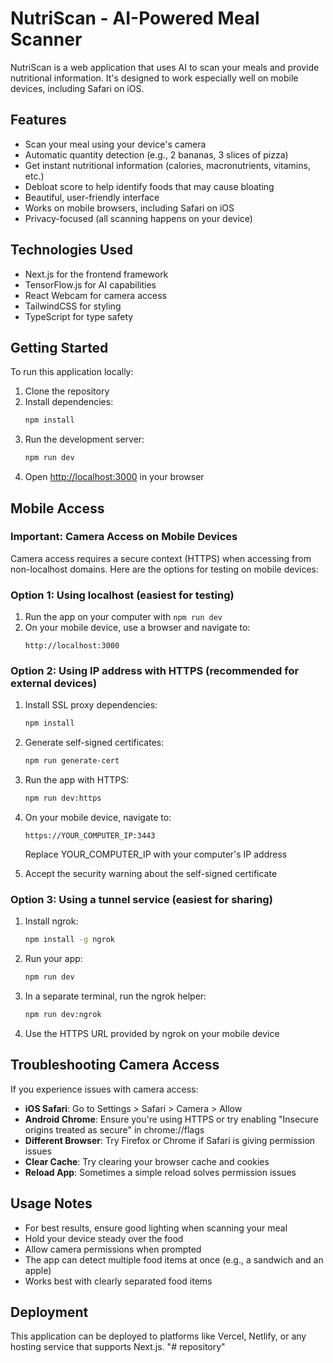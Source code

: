 # NutriScan - AI-Powered Meal Scanner

NutriScan is a web application that uses AI to scan your meals and provide nutritional information. It's designed to work especially well on mobile devices, including Safari on iOS.

## Features

- Scan your meal using your device's camera
- Automatic quantity detection (e.g., 2 bananas, 3 slices of pizza)
- Get instant nutritional information (calories, macronutrients, vitamins, etc.)
- Debloat score to help identify foods that may cause bloating
- Beautiful, user-friendly interface
- Works on mobile browsers, including Safari on iOS
- Privacy-focused (all scanning happens on your device)

## Technologies Used

- Next.js for the frontend framework
- TensorFlow.js for AI capabilities
- React Webcam for camera access
- TailwindCSS for styling
- TypeScript for type safety

## Getting Started

To run this application locally:

1. Clone the repository
2. Install dependencies:
   ```bash
   npm install
   ```
3. Run the development server:
   ```bash
   npm run dev
   ```
4. Open [http://localhost:3000](http://localhost:3000) in your browser

## Mobile Access

### Important: Camera Access on Mobile Devices

Camera access requires a secure context (HTTPS) when accessing from non-localhost domains. Here are the options for testing on mobile devices:

### Option 1: Using localhost (easiest for testing)
1. Run the app on your computer with `npm run dev`
2. On your mobile device, use a browser and navigate to:
   ```
   http://localhost:3000
   ```
   
### Option 2: Using IP address with HTTPS (recommended for external devices)
1. Install SSL proxy dependencies:
   ```bash
   npm install
   ```
2. Generate self-signed certificates:
   ```bash
   npm run generate-cert
   ```
3. Run the app with HTTPS:
   ```bash
   npm run dev:https
   ```
4. On your mobile device, navigate to:
   ```
   https://YOUR_COMPUTER_IP:3443
   ```
   Replace YOUR_COMPUTER_IP with your computer's IP address
   
5. Accept the security warning about the self-signed certificate

### Option 3: Using a tunnel service (easiest for sharing)
1. Install ngrok:
   ```bash
   npm install -g ngrok
   ```
2. Run your app:
   ```bash
   npm run dev
   ```
3. In a separate terminal, run the ngrok helper:
   ```bash
   npm run dev:ngrok
   ```
4. Use the HTTPS URL provided by ngrok on your mobile device

## Troubleshooting Camera Access

If you experience issues with camera access:

- **iOS Safari**: Go to Settings > Safari > Camera > Allow
- **Android Chrome**: Ensure you're using HTTPS or try enabling "Insecure origins treated as secure" in chrome://flags
- **Different Browser**: Try Firefox or Chrome if Safari is giving permission issues
- **Clear Cache**: Try clearing your browser cache and cookies
- **Reload App**: Sometimes a simple reload solves permission issues

## Usage Notes

- For best results, ensure good lighting when scanning your meal
- Hold your device steady over the food
- Allow camera permissions when prompted
- The app can detect multiple food items at once (e.g., a sandwich and an apple)
- Works best with clearly separated food items

## Deployment

This application can be deployed to platforms like Vercel, Netlify, or any hosting service that supports Next.js. "# repository" 
